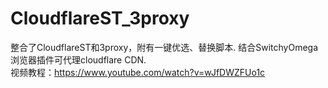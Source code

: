 # CloudflareST_3proxy
整合了CloudflareST和3proxy，附有一键优选、替换脚本. 结合SwitchyOmega浏览器插件可代理cloudflare CDN.  
视频教程：https://www.youtube.com/watch?v=wJfDWZFUo1c
